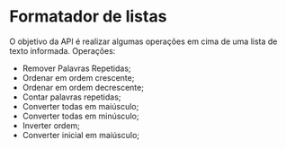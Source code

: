 # Formatador de listas
O objetivo da API é realizar algumas operações em cima de uma lista de texto informada.
Operações:
- Remover Palavras Repetidas;
- Ordenar em ordem crescente;
- Ordenar em ordem decrescente;
- Contar palavras repetidas;
- Converter todas em maiúsculo;
- Converter todas em minúsculo;
- Inverter ordem;
- Converter inicial em maiúsculo;
